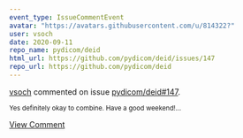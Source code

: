 ```yaml
---
event_type: IssueCommentEvent
avatar: "https://avatars.githubusercontent.com/u/814322?"
user: vsoch
date: 2020-09-11
repo_name: pydicom/deid
html_url: https://github.com/pydicom/deid/issues/147
repo_url: https://github.com/pydicom/deid
---
```


<a href='https://github.com/vsoch' target='_blank'>vsoch</a> commented on issue <a href='https://github.com/pydicom/deid/issues/147' target='_blank'>pydicom/deid#147</a>.

<small>Yes definitely okay to combine. Have a good weekend!...</small>

<a href='https://github.com/pydicom/deid/issues/147' target='_blank'>View Comment</a>